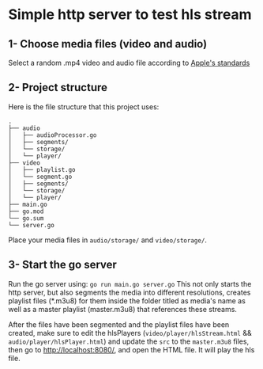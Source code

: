 # Simple http server to test hls stream

## 1- Choose media files (video and audio)
Select a random .mp4 video and audio file according to [Apple's standards](https://developer.apple.com/documentation/http-live-streaming/hls-authoring-specification-for-apple-devices#Video)

## 2- Project structure
Here is the file structure that this project uses:
```
.
├── audio
│   ├── audioProcessor.go
│   ├── segments/
│   └── storage/
│   └── player/
├── video
│   ├── playlist.go
│   └── segment.go
│   ├── segments/
│   └── storage/
│   └── player/
├── main.go
├── go.mod
└── go.sum
└── server.go
```
Place your media files in ```audio/storage/``` and ```video/storage/```.

## 3- Start the go server
Run the go server using:
```go run main.go server.go```
This not only starts the http server, but also segments the media into different resolutions, creates playlist files (*.m3u8) for them inside the folder titled as media's name as well as a master playlist (master.m3u8) that references these streams.

After the files have been segmented and the playlist files have been created, make sure to edit the hlsPlayers (```video/player/hlsStream.html``` && ```audio/player/hlsPlayer.html```) and update the ```src``` to the ```master.m3u8``` files, then go to [http://localhost:8080/](http://localhost:8080/), and open the HTML file. It will play the hls file.
